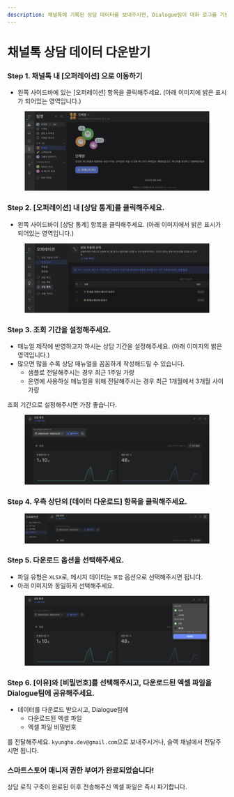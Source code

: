 ```yaml
---
description: 채널톡에 기록된 상담 데이터를 보내주시면, Dialogue팀이 대화 로그를 기반으로 상담 매뉴얼을 제작해드립니다
---
```


# 채널톡 상담 데이터 다운받기

### Step 1. 채널톡 내 \[오퍼레이션] 으로 이동하기

* 왼쪽 사이드바에 있는 \[오퍼레이션] 항목을 클릭해주세요. (아래 이미지에 밝은 표시가 되어있는 영역입니다.)

<figure><img src="../../.gitbook/assets/channel-1-operation.png" alt=""><figcaption></figcaption></figure>

### Step 2. \[오퍼레이션] 내 \[상담 통계]를 클릭해주세요.

* 왼쪽 사이드바이 \[상담 통계] 항목을 클릭해주세요. (아래 이미지에서 밝은 표시가 되어있는 영역입니다.)

<figure><img src="../../.gitbook/assets/channel-2-stat (1).png" alt=""><figcaption></figcaption></figure>

### Step 3. 조회 기간을 설정해주세요.

* 매뉴얼 제작에 반영하고자 하시는 상담 기간을 설정해주세요. (아래 이미지의 밝은 영역입니다.)
* 많으면 많을 수록 상담 매뉴얼을 꼼꼼하게 작성해드릴 수 있습니다.
  * 샘플로 전달해주시는 경우 최근 1주일 가량
  * 운영에 사용하실 매뉴얼을 위해 전달해주시는 경우 최근 1개월에서 3개월 사이 가량

조회 기간으로 설정해주시면 가장 좋습니다.

<figure><img src="../../.gitbook/assets/channel-3-period.png" alt=""><figcaption></figcaption></figure>

### Step 4. 우측 상단의 \[데이터 다운로드] 항목을 클릭해주세요.

<figure><img src="../../.gitbook/assets/channel-4-download.png" alt=""><figcaption></figcaption></figure>

### Step 5. 다운로드 옵션을 선택해주세요.

* 파일 유형은 `XLSX`로, 메시지 데이터는 `포함` 옵션으로 선택해주시면 됩니다.
* 아래 이미지와 동일하게 선택해주세요.

<figure><img src="../../.gitbook/assets/channel-5-options.png" alt=""><figcaption></figcaption></figure>

### Step 6. \[이유]와 \[비밀번호]를 선택해주시고, 다운로드된 엑셀 파일을 Dialogue팀에 공유해주세요.

* 데이터를 다운로드 받으시고, Dialogue팀에&#x20;
  * 다운로드된 엑셀 파일
  * 엑셀 파일 비밀번호

를 전달해주세요. `kyungho.dev@gmail.com`으로 보내주시거나, 슬랙 채널에서 전달주시면 됩니다.



### 스마트스토어 매니저 권한 부여가 완료되었습니다!

상담 로직 구축이 완료된 이후 전송해주신 엑셀 파일은 즉시 파기합니다.
